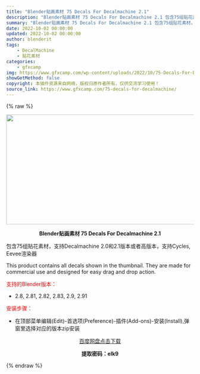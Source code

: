 ```yaml
---
title: "Blender贴画素材 75 Decals For Decalmachine 2.1"
description: "Blender贴画素材 75 Decals For Decalmachine 2.1 包含75组贴花素材，支持Decalmachine 2.0和2.1版本或者高版本，支持Cycles, Eevee渲染..."
summary: "Blender贴画素材 75 Decals For Decalmachine 2.1 包含75组贴花素材，支持Decalmachine 2.0和2.1版本或者高版本，支持Cycles, Eevee渲染..."
date: 2022-10-02 00:00:00
updated: 2022-10-02 00:00:00
author: blenderit
tags: 
    - DecalMachine
    - 贴花素材
categories:
    - gfxcamp
img: https://www.gfxcamp.com/wp-content/uploads/2022/10/75-Decals-For-Decalmachine-2.1.jpg
showGetMethod: false
copyright: 本插件资源来自网络，版权归原作者所有，仅供交流学习使用！
source_link: https://www.gfxcamp.com/75-decals-for-decalmachine/
---
```


{% raw %}
<div><p><img decoding="async" class="aligncenter size-full wp-image-107268" src="https://www.gfxcamp.com/wp-content/uploads/2022/10/75-Decals-For-Decalmachine-2.1.jpg" data-src="https://www.gfxcamp.com/wp-content/uploads/2022/10/75-Decals-For-Decalmachine-2.1.jpg" alt="" width="590" height="295" data-srcset="https://www.gfxcamp.com/wp-content/uploads/2022/10/75-Decals-For-Decalmachine-2.1.jpg 590w, https://www.gfxcamp.com/wp-content/uploads/2022/10/75-Decals-For-Decalmachine-2.1-150x75.jpg 150w" data-sizes="(max-width: 590px) 100vw, 590px"></p><p style="text-align: center;"><strong>Blender贴画素材 75 Decals For Decalmachine 2.1</strong></p><p>包含75组贴花素材，支持Decalmachine 2.0和2.1版本或者高版本，支持Cycles, Eevee渲染器</p><p>This product contains all decals shown in the thumbnail. They are made for commercial use and designed for easy drag and drop action.</p><p style="text-align: left;"><span style="color: #ff0000;">支持的Blender版本：</span></p><ul>
<li style="text-align: left;">2.8, 2.81, 2.82, 2.83, 2.9, 2.91</li>
</ul><p style="text-align: left;"><span style="color: #ff0000;">安装步骤：</span></p><ul>
<li>在顶部菜单编辑(Edit)-首选项(Preference)-插件(Add-ons)-安装(Install),弹窗里选择对应的版本zip安装</li>
</ul><p style="text-align: center;"><a class="maxbutton-3 maxbutton maxbutton-baidu" target="_blank" rel="noopener" href="https://pan.baidu.com/s/1f3UndNASo8A456tHVvfBNQ?pwd=elk9"><span class="mb-text">百度网盘点击下载</span></a></p><p style="text-align: center;"><strong>提取密码：elk9</strong></p></div>
<div style="display: none">gfxcamp</div>
{% endraw %}